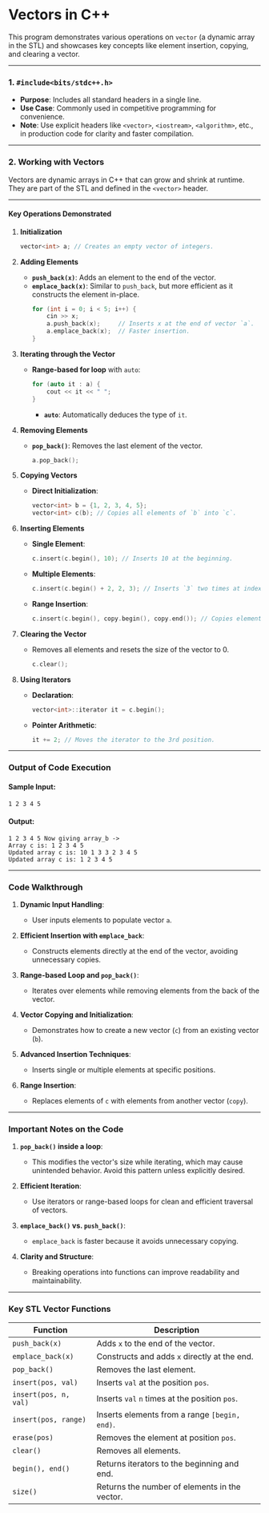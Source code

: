 # **Vectors in C++**

This program demonstrates various operations on `vector` (a dynamic array in the STL) and showcases key concepts like element insertion, copying, and clearing a vector.

---

### **1. `#include<bits/stdc++.h>`**
- **Purpose**: Includes all standard headers in a single line.
- **Use Case**: Commonly used in competitive programming for convenience.
- **Note**: Use explicit headers like `<vector>`, `<iostream>`, `<algorithm>`, etc., in production code for clarity and faster compilation.

---

### **2. Working with Vectors**

Vectors are dynamic arrays in C++ that can grow and shrink at runtime. They are part of the STL and defined in the `<vector>` header.

---

#### **Key Operations Demonstrated**

1. **Initialization**
   ```cpp
   vector<int> a; // Creates an empty vector of integers.
   ```

2. **Adding Elements**
   - **`push_back(x)`**: Adds an element to the end of the vector.
   - **`emplace_back(x)`**: Similar to `push_back`, but more efficient as it constructs the element in-place.
     ```cpp
     for (int i = 0; i < 5; i++) {
         cin >> x;
         a.push_back(x);     // Inserts x at the end of vector `a`.
         a.emplace_back(x);  // Faster insertion.
     }
     ```

3. **Iterating through the Vector**
   - **Range-based for loop** with `auto`:
     ```cpp
     for (auto it : a) {
         cout << it << " ";
     }
     ```
     - **`auto`**: Automatically deduces the type of `it`.

4. **Removing Elements**
   - **`pop_back()`**: Removes the last element of the vector.
     ```cpp
     a.pop_back();
     ```

5. **Copying Vectors**
   - **Direct Initialization**:
     ```cpp
     vector<int> b = {1, 2, 3, 4, 5};
     vector<int> c(b); // Copies all elements of `b` into `c`.
     ```

6. **Inserting Elements**
   - **Single Element**:
     ```cpp
     c.insert(c.begin(), 10); // Inserts 10 at the beginning.
     ```
   - **Multiple Elements**:
     ```cpp
     c.insert(c.begin() + 2, 2, 3); // Inserts `3` two times at index 2.
     ```
   - **Range Insertion**:
     ```cpp
     c.insert(c.begin(), copy.begin(), copy.end()); // Copies elements from `copy`.
     ```

7. **Clearing the Vector**
   - Removes all elements and resets the size of the vector to 0.
     ```cpp
     c.clear();
     ```

8. **Using Iterators**
   - **Declaration**:
     ```cpp
     vector<int>::iterator it = c.begin();
     ```
   - **Pointer Arithmetic**:
     ```cpp
     it += 2; // Moves the iterator to the 3rd position.
     ```

---

### **Output of Code Execution**

#### **Sample Input**:
```
1 2 3 4 5
```

#### **Output**:
```
1 2 3 4 5 Now giving array_b ->
Array c is: 1 2 3 4 5
Updated array c is: 10 1 3 3 2 3 4 5
Updated array c is: 1 2 3 4 5
```

---

### **Code Walkthrough**

1. **Dynamic Input Handling**:
   - User inputs elements to populate vector `a`.

2. **Efficient Insertion with `emplace_back`**:
   - Constructs elements directly at the end of the vector, avoiding unnecessary copies.

3. **Range-based Loop and `pop_back()`**:
   - Iterates over elements while removing elements from the back of the vector.

4. **Vector Copying and Initialization**:
   - Demonstrates how to create a new vector (`c`) from an existing vector (`b`).

5. **Advanced Insertion Techniques**:
   - Inserts single or multiple elements at specific positions.

6. **Range Insertion**:
   - Replaces elements of `c` with elements from another vector (`copy`).

---

### **Important Notes on the Code**

1. **`pop_back()` inside a loop**:
   - This modifies the vector's size while iterating, which may cause unintended behavior. Avoid this pattern unless explicitly desired.

2. **Efficient Iteration**:
   - Use iterators or range-based loops for clean and efficient traversal of vectors.

3. **`emplace_back()` vs. `push_back()`**:
   - `emplace_back` is faster because it avoids unnecessary copying.

4. **Clarity and Structure**:
   - Breaking operations into functions can improve readability and maintainability.

---

### **Key STL Vector Functions**

| **Function**          | **Description**                                   |
|------------------------|---------------------------------------------------|
| `push_back(x)`         | Adds `x` to the end of the vector.                |
| `emplace_back(x)`      | Constructs and adds `x` directly at the end.      |
| `pop_back()`           | Removes the last element.                         |
| `insert(pos, val)`     | Inserts `val` at the position `pos`.              |
| `insert(pos, n, val)`  | Inserts `val` `n` times at the position `pos`.    |
| `insert(pos, range)`   | Inserts elements from a range `[begin, end)`.     |
| `erase(pos)`           | Removes the element at position `pos`.            |
| `clear()`              | Removes all elements.                             |
| `begin(), end()`       | Returns iterators to the beginning and end.       |
| `size()`               | Returns the number of elements in the vector.     |

